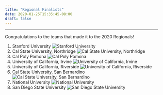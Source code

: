 ```yaml
---
title: "Regional Finalists"
date: 2020-01-25T15:35:45-08:00
draft: false
---
```

<hr>
Congratulations to the teams that made it to the 2020 Regionals!<!--more-->

1. Stanford University ![Stanford University](/images/2020-Teams/stanford.webp) <br>
2. Cal State University, Northridge ![Cal State University, Northridge](/images/2020-Teams/csun.webp) <br>
3. Cal Poly Pomona ![Cal Poly Pomona](/images/2020-Teams/calpolypomona.webp) <br>
4. University of California, Irvine ![University of California, Irvine](/images/2020-Teams/uci.webp) <br>
5. University of California, Riverside ![University of California, Riverside](/images/2020-Teams/ucr.webp) <br>
6. Cal State University, San Bernardino ![Cal State University, San Bernardino](/images/2020-Teams/csub.webp) <br>
7. National University ![National University](/images/2020-Teams/nationaluniversity.webp) <br>
8. San Diego State University ![San Diego State University](/images/2020-Teams/sandiegostate.webp) <br>
